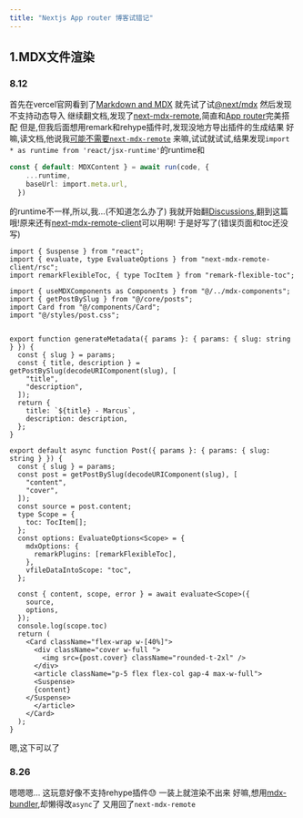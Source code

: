 ```yaml
---
title: "Nextjs App router 博客试错记"
---
```

## 1.MDX文件渲染
### 8.12
首先在vercel官网看到了[Markdown and MDX](https://nextjs.org/docs/app/building-your-application/configuring/mdx)
就先试了试[@next/mdx](https://www.npmjs.com/package/@next/mdx)
然后发现不支持动态导入
继续翻文档,发现了[next-mdx-remote](https://github.com/hashicorp/next-mdx-remote#react-server-components-rsc--nextjs-app-directory-support),简直和[App router](https://nextjs.org/docs/app)完美搭配
但是,但我后面想用remark和rehype插件时,发现没地方导出插件的生成结果
好嘛,读文档,他说我[可能不需要`next-mdx-remote`](https://github.com/hashicorp/next-mdx-remote?tab=readme-ov-file#you-might-not-need-next-mdx-remote)
来嘛,试试就试试,结果发现`import * as runtime from 'react/jsx-runtime'`的runtime和
```ts
const { default: MDXContent } = await run(code, {
    ...runtime,
    baseUrl: import.meta.url,
  })
```
的runtime不一样,所以,我...(不知道怎么办了)
我就开始翻[Discussions](https://github.com/hashicorp/next-mdx-remote/discussions/438),翻到这篇
哦!原来还有[next-mdx-remote-client](https://github.com/ipikuka/next-mdx-remote-client)可以用啊!
于是好写了(错误页面和toc还没写)
```tsx
import { Suspense } from "react";
import { evaluate, type EvaluateOptions } from "next-mdx-remote-client/rsc";
import remarkFlexibleToc, { type TocItem } from "remark-flexible-toc";

import { useMDXComponents as Components } from "@/../mdx-components";
import { getPostBySlug } from "@/core/posts";
import Card from "@/components/Card";
import "@/styles/post.css";


export function generateMetadata({ params }: { params: { slug: string } }) {
  const { slug } = params;
  const { title, description } = getPostBySlug(decodeURIComponent(slug), [
    "title",
    "description",
  ]);
  return {
    title: `${title} - Marcus`,
    description: description,
  };
}

export default async function Post({ params }: { params: { slug: string } }) {
  const { slug } = params;
  const post = getPostBySlug(decodeURIComponent(slug), [
    "content",
    "cover",
  ]);
  const source = post.content;
  type Scope = {
    toc: TocItem[];
  };
  const options: EvaluateOptions<Scope> = {
    mdxOptions: {
      remarkPlugins: [remarkFlexibleToc],
    },
    vfileDataIntoScope: "toc",
  };

  const { content, scope, error } = await evaluate<Scope>({
    source,
    options,
  });
  console.log(scope.toc)
  return (
    <Card className="flex-wrap w-[40%]">
      <div className="cover w-full ">
        <img src={post.cover} className="rounded-t-2xl" />
      </div>
      <article className="p-5 flex flex-col gap-4 max-w-full">
      <Suspense>
      {content}
    </Suspense>
      </article>
    </Card>
  );
}
```
嗯,这下可以了
### 8.26
嗯嗯嗯...
这玩意好像不支持rehype插件😓
一装上就渲染不出来
好嘛,想用[mdx-bundler](https://www.npmjs.com/package/mdx-bundler),却懒得改`async`了
又用回了`next-mdx-remote`